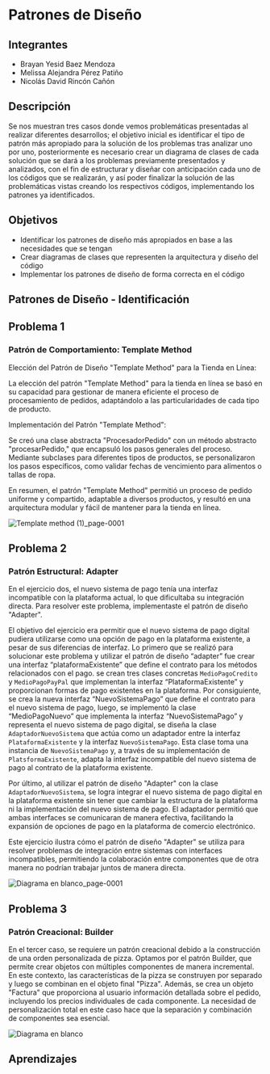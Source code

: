 # Patrones de Diseño

## Integrantes

- Brayan Yesid Baez Mendoza
- Melissa Alejandra Pérez Patiño
- Nicolás David Rincón Cañón

## Descripción

Se nos muestran tres casos donde vemos problemáticas presentadas al realizar diferentes desarrollos; el objetivo inicial es identificar el tipo de patrón más apropiado para la solución de los problemas tras analizar uno por uno, posteriormente es necesario crear un diagrama de clases de cada solución que se dará a los problemas previamente presentados y analizados, con el fin de estructurar y diseñar con anticipación cada uno de los códigos que se realizarán, y así poder finalizar la solución de las problemáticas vistas creando los respectivos códigos, implementando los patrones ya identificados.

## Objetivos

- Identificar los patrones de diseño más apropiados en base a las necesidades que se tengan
- Crear diagramas de clases que representen la arquitectura y diseño del código
- Implementar los patrones de diseño de forma correcta en el código

## Patrones de Diseño - Identificación

## Problema 1
### Patrón de Comportamiento: Template Method

Elección del Patrón de Diseño "Template Method" para la Tienda en Línea:

La elección del patrón "Template Method" para la tienda en línea se basó en su capacidad para gestionar de manera eficiente el proceso de procesamiento de pedidos, adaptándolo a las particularidades de cada tipo de producto.

Implementación del Patrón "Template Method":

Se creó una clase abstracta "ProcesadorPedido" con un método abstracto "procesarPedido," que encapsuló los pasos generales del proceso. Mediante subclases para diferentes tipos de productos, se personalizaron los pasos específicos, como validar fechas de vencimiento para alimentos o tallas de ropa.

En resumen, el patrón "Template Method" permitió un proceso de pedido uniforme y compartido, adaptable a diversos productos, y resultó en una arquitectura modular y fácil de mantener para la tienda en línea.


![Template method (1)_page-0001](https://github.com/WhtNr/Patrones_de_Diseno/assets/93276000/0343265b-00a0-4b41-bd7a-62d7695366b6)


## Problema 2
### Patrón Estructural: Adapter
En el ejercicio dos, el nuevo sistema de pago tenía una interfaz incompatible con la plataforma actual, lo que dificultaba su integración directa. Para resolver este problema, implementaste el patrón de diseño "Adapter".

El objetivo del ejercicio era permitir que el nuevo sistema de pago digital pudiera utilizarse como una opción de pago en la plataforma existente, a pesar de sus diferencias de interfaz. Lo primero que se realizó para solucionar este problema y utilizar el patrón de diseño “adapter” fue crear una interfaz “plataformaExistente” que define el contrato para los métodos relacionados con el pago. se crean tres clases concretas `MedioPagoCredito` y `MedioPagoPayPal` que implementan la interfaz “PlataformaExistente” y proporcionan formas de pago existentes en la plataforma. Por consiguiente, se crea la nueva interfaz “NuevoSistemaPago” que define el contrato para el nuevo sistema de pago, luego, se implementó la clase “MedioPagoNuevo” que implementa la interfaz “NuevoSistemaPago” y representa el nuevo sistema de pago digital, se diseña la clase `AdaptadorNuevoSistema` que actúa como un adaptador entre la interfaz `PlataformaExistente` y la interfaz `NuevoSistemaPago`. Esta clase toma una instancia de `NuevoSistemaPago` y, a través de su implementación de `PlatsformaExistente`, adapta la interfaz incompatible del nuevo sistema de pago al contrato de la plataforma existente.

Por último, al utilizar el patrón de diseño "Adapter" con la clase `AdaptadorNuevoSistema`, se logra integrar el nuevo sistema de pago digital en la plataforma existente sin tener que cambiar la estructura de la plataforma ni la implementación del nuevo sistema de pago. El adaptador permitió que ambas interfaces se comunicaran de manera efectiva, facilitando la expansión de opciones de pago en la plataforma de comercio electrónico.

Este ejercicio ilustra cómo el patrón de diseño "Adapter" se utiliza para resolver problemas de integración entre sistemas con interfaces incompatibles, permitiendo la colaboración entre componentes que de otra manera no podrían trabajar juntos de manera directa.

![Diagrama en blanco_page-0001](https://github.com/WhtNr/Patrones_de_Diseno/assets/93276000/d532621e-61be-48d2-a00d-ca79c6ecc95d)


## Problema 3
### Patrón Creacional: Builder

En el tercer caso, se requiere un patrón creacional debido a la construcción de una orden personalizada de pizza. Optamos por el patrón Builder, que permite crear objetos con múltiples componentes de manera incremental. En este contexto, las características de la pizza se construyen por separado y luego se combinan en el objeto final "Pizza". Además, se crea un objeto "Factura" que proporciona al usuario información detallada sobre el pedido, incluyendo los precios individuales de cada componente. La necesidad de personalización total en este caso hace que la separación y combinación de componentes sea esencial.

![Diagrama en blanco](https://github.com/WhtNr/Patrones_de_Diseno/assets/93276000/85e35331-9eca-41df-a133-b222ec46170e)


## Aprendizajes




